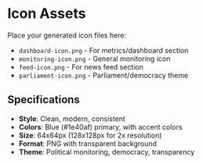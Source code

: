 # Icon Assets

Place your generated icon files here:

- `dashboard-icon.png` - For metrics/dashboard section
- `monitoring-icon.png` - General monitoring icon
- `feed-icon.png` - For news feed section
- `parliament-icon.png` - Parliament/democracy theme

## Specifications
- **Style**: Clean, modern, consistent
- **Colors**: Blue (#1e40af) primary, with accent colors
- **Size**: 64x64px (128x128px for 2x resolution)
- **Format**: PNG with transparent background
- **Theme**: Political monitoring, democracy, transparency
